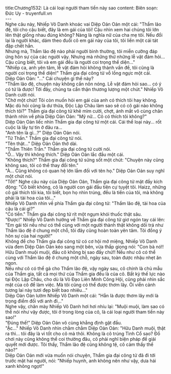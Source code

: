 title:Chương1532: Là cái loại người tham tiền này sao
content:
Biên soạn: Đức Uy - truyenfull.vn<br>---<br>Nghe câu này, Nhiếp Vô Danh khoác vai Diệp Oản Oản một cái: "Thẩm lão đệ, tôi cho cậu biết, đây là em gái của tôi! Cậu nhìn xem hai chúng tôi lớn lên thật giống nhau đúng không? Nàng là nghĩa nữ của cha mẹ tôi. Nếu đổi lại là người khác, dám theo đuổi cô em gái này của tôi, tôi liền một cái tát đập chết hắn.<br>Nhưng mà, Thẩm lão đệ nào phải người bình thường, tôi miễn cưỡng đáp ứng hôn sự của các người vậy. Nhưng mà những thứ những lễ vật đám hỏi... Cậu cũng biết, tôi và em gái đều là người coi trọng thể diện..."<br>"Nhiếp ca, anh yên tâm, lễ vật đám hỏi không thành vấn đề, tôi cũng là người coi trọng thể diện!" Thẩm gia đại công tử vỗ lồng ngực một cái.<br>Diệp Oản Oản: "..." Cái chuyện gì thế này?<br>"Thẩm lão đệ, chuyện này không cần nôn nóng. Lễ vật đám hỏi sao... có ý có tứ là được! Tới đây, chúng ta cẩn thận thương lượng một chút." Nhiếp Vô Danh cười nói.<br>"Chờ một chút! Tôi còn muốn hỏi em gái của anh có thích tôi hay không. Mặc dù hỏi cũng là dư thừa, Độc Lập Châu làm sao sẽ có cô gái nào không thích tôi?" Thẩm gia đại công tử khẽ mỉm cười, chợt, ánh mắt vô cùng chân thành nhìn về phía Diệp Oản Oản: "Mỹ nữ... Cô có thích tôi không?"<br>Diệp Oản Oản liếc nhìn Thẩm gia đại công tử một cái. Cái thể loại này... rốt cuộc là lấy tự tin ở đâu ra…<br>"Anh tên là gì...?" Diệp Oản Oản nói.<br>"Tử Thần." Thẩm gia đại công tử nói.<br>"Tên thật..." Diệp Oản Oản thở dài.<br>"Thẩm Thiên Trần." Thẩm gia đại công tử cười nói.<br>"Ồ... Vậy thì không thích." Diệp Oản Oản lắc đầu một cái.<br>"Không thích?" Thẩm gia đại công tử sửng sốt một chút: "Chuyện này cũng không sao, tôi có thể thay đổi tên."<br>"À... Cũng không có quan hệ lớn lắm đối với tên họ." Diệp Oản Oản suy nghĩ một chút nói.<br>"Tốt!" Nghe câu này của Diệp Oản Oản, Thẩm gia đại công tử mặt đầy kích động: "Cô biết không, cô là người con gái đầu tiên cự tuyệt tôi. Haizz, những cô gái thích tôi kia, tôi biết, bọn họ nhìn trúng, đều là tiền của tôi, mà không phải là tài hoa của tôi..."<br>Nhiếp Vô Danh nhìn về phía Thẩm gia đại công tử: "Thẩm lão đệ, tài hoa của cậu là cái gì?"<br>"Có tiền." Thẩm gia đại công tử rít một ngụm khói thuốc thật sâu.<br>"Được!" Nhiếp Vô Danh hướng về Thẩm gia đại công tử giơ ngón tay cái lên: "Em gái tôi nếu như có thể cùng với một người thành thật không dối trá như Thẩm lão đệ ở chung một chỗ, tôi đây cũng hoàn toàn yên tâm. Tôi đồng ý hôn sự của hai người!"<br>Không để cho Thẩm gia đại công tử có cơ hội mở miệng, Nhiếp Vô Danh vừa đem Diệp Oản Oản kéo sang một bên, vừa thấp giọng nói: "Con bà nó!! Hữu Danh muội muội, đầu cô không bị sao đấy chứ!! Nếu như cô có thể cùng với Thẩm lão đệ ở chung một chỗ, ngày sau, toàn được nhậu nhẹt ăn ngon.<br>Nếu như cô có thể gả cho Thẩm lão đệ, vậy ngày sau, cô chính là chủ mẫu của Thẩm gia, tất cả mọi thứ của Thẩm gia đều là của cô. Bất kỳ thế lực nào tại Độc Lập Châu, cho dù là Võ Đạo Liên Minh Công Hội, cũng phải nhìn sắc mặt của cô để làm việc. Mà tôi cũng có thể được thơm lây. Ôi viễn cảnh tương lai này tươi đẹp biết bao nhiêu..."<br>Diệp Oản Oản lườm Nhiếp Vô Danh một cái: "Hẳn là được thơm lây mới là trọng điểm đối với anh đi..."<br>Nghe vậy, chân mày Nhiếp Vô Danh hơi hơi nhíu lại: "Muội muội, làm sao có thể nói như vậy được, tôi ở trong lòng của cô, là cái loại người tham tiền này sao!"<br>"Đúng thế!" Diệp Oản Oản vô cùng khẳng định gật đầu.<br>"Ặc..." Nhiếp Vô Danh nhìn chằm chằm Diệp Oản Oản: "Hữu Danh muội, thật ra thì... tôi đây là vì tốt cho cô mà thôi. Không là cô trúng Tình Cổ sao? Đồ chơi này cũng không thể coi thường đâu, cô phải nghĩ biện pháp để giải quyết mới được. Tôi thấy, Thẩm lão đệ cũng không tệ, cô cảm thấy thế nào?"<br>Diệp Oản Oản mới vừa muốn nói chuyện, Thẩm gia đại công tử đã đi tới trước mặt hai người, nói: "Nhiếp huynh, anh không nên như vậy, dưa hái xanh không ngọt!"
